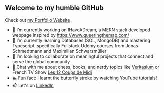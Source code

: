 ## Welcome to my humble GitHub 
Check out [my Portfolio Website ](https://www.percynguyen.com/)
- 🔭 I’m currently working on IHaveADream, a MERN stack developed webpage inspired by https://www.queeringthemap.com/
- 🌱 I’m currently learning Databases (SQL, MongoDB) and mastering Typescript, specifically Fullstack Udemy courses from Jonas Schmedtmann and Maximilian Schwarzmüller
- 👯 I’m looking to collaborate on meaningful projects that connect and serve the global community
- 💬 Chat with me about chess, books, and nerdy topics like [Veritasium](https://www.youtube.com/@veritasium) or French TV Show [Les 12 Coups de Midi](https://www.youtube.com/@Les12CoupsdeMidi_TF1)
- 🏊 Fun fact: I learnt the butterfly stroke by watching YouTube tutorials!
- 📫 Let's on [LinkedIn](https://www.linkedin.com/in/percynguyen/)

<!--
**PercyNguyen7/PercyNguyen7** is a ✨ _special_ ✨ repository because its `README.md` (this file) appears on your GitHub profile.

Here are some ideas to get you started:

- 🔭 I’m currently working on ...
- 🌱 I’m currently learning ...
- 👯 I’m looking to collaborate on ...
- 🤔 I’m looking for help with ...
- 💬 Ask me about ...
- 📫 How to reach me: ...
- 😄 Pronouns: ...
- ⚡ Fun fact: ...
-->
